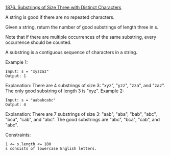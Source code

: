 [1876. Substrings of Size Three with Distinct Characters](https://leetcode.com/problems/substrings-of-size-three-with-distinct-characters/)

A string is good if there are no repeated characters.

Given a string, return the number of good substrings of length three in s.

Note that if there are multiple occurrences of the same substring, every occurrence should be counted.

A substring is a contiguous sequence of characters in a string.



Example 1:
```
Input: s = "xyzzaz"
Output: 1
```
Explanation: There are 4 substrings of size 3: "xyz", "yzz", "zza", and "zaz".
The only good substring of length 3 is "xyz".
Example 2:
```
Input: s = "aababcabc"
Output: 4
```
Explanation: There are 7 substrings of size 3: "aab", "aba", "bab", "abc", "bca", "cab", and "abc".
The good substrings are "abc", "bca", "cab", and "abc".


Constraints:
```
1 <= s.length <= 100
s consists of lowercase English letters.
```